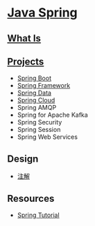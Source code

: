 # [Java Spring](https://spring.io)

## [What Is](WhatIs.md)

## [Projects](https://spring.io/projects/)
* [Spring Boot](Spring-Boot/README.md)
* [Spring Framework](Spring-FW/README.md)
* [Spring Data](Spring-Data/README.md)
* [Spring Cloud](Spring-Cloud/README.md)
* Spring AMQP
* Spring for Apache Kafka
* Spring Security
* Spring Session
* Spring Web Services

## Design
* [注解](annotations/README.md)

## Resources
* [Spring Tutorial](https://howtodoinjava.com/spring-boot-tutorials/)
